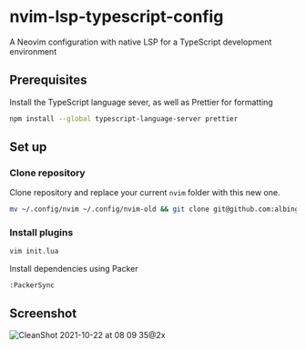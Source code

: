 # nvim-lsp-typescript-config

A Neovim configuration with native LSP for a TypeScript development environment

## Prerequisites

Install the TypeScript language sever, as well as Prettier for formatting

```sh
npm install --global typescript-language-server prettier
```

## Set up

### Clone repository

Clone repository and replace your current `nvim` folder with this new one.

```sh
mv ~/.config/nvim ~/.config/nvim-old && git clone git@github.com:albingroen/nvim-lsp-typescript-config.git ~/.config/nvim
```


### Install plugins

```sh
vim init.lua
```

Install dependencies using Packer

```
:PackerSync
```

## Screenshot

![CleanShot 2021-10-22 at 08 09 35@2x](https://user-images.githubusercontent.com/19674362/138401976-daedf600-6fbc-49c3-a221-adeadf7e2b3d.png)
